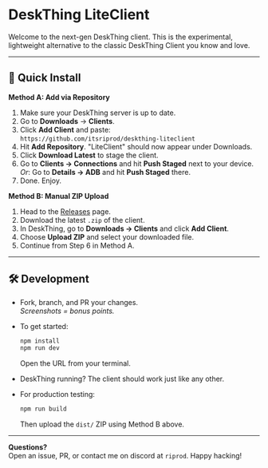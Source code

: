 # DeskThing LiteClient

Welcome to the next-gen DeskThing client. This is the experimental, lightweight alternative to the classic DeskThing Client you know and love.

---

## 🚀 Quick Install

**Method A: Add via Repository**

1. Make sure your DeskThing server is up to date.
2. Go to **Downloads** → **Clients**.
3. Click **Add Client** and paste:  
  `https://github.com/itsriprod/deskthing-liteclient`
4. Hit **Add Repository**. "LiteClient" should now appear under Downloads.
5. Click **Download Latest** to stage the client.
6. Go to **Clients → Connections** and hit **Push Staged** next to your device.  
  _Or_: Go to **Details → ADB** and hit **Push Staged** there.
7. Done. Enjoy.

**Method B: Manual ZIP Upload**

1. Head to the [Releases](https://github.com/itsriprod/deskthing-liteclient/releases) page.
2. Download the latest `.zip` of the client.
3. In DeskThing, go to **Downloads → Clients** and click **Add Client**.
4. Choose **Upload ZIP** and select your downloaded file.
5. Continue from Step 6 in Method A.

---

## 🛠️ Development

- Fork, branch, and PR your changes.  
  _Screenshots = bonus points._
- To get started:
  ```bash
  npm install
  npm run dev
  ```
  Open the URL from your terminal.

- DeskThing running? The client should work just like any other.

- For production testing:
  ```bash
  npm run build
  ```
  Then upload the `dist/` ZIP using Method B above.

---

**Questions?**  
Open an issue, PR, or contact me on discord at `riprod`. Happy hacking!